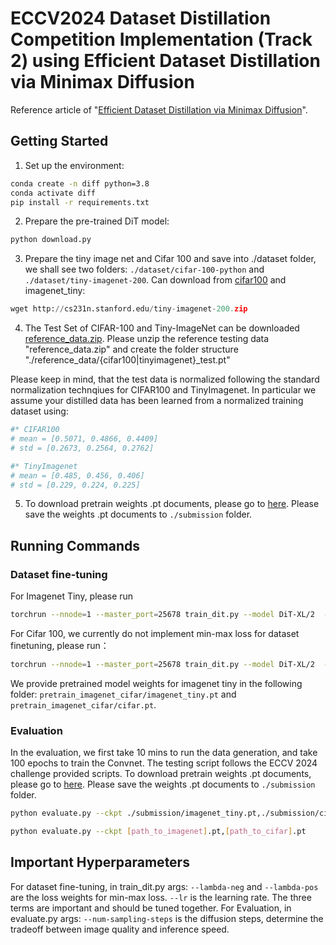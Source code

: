 # ECCV2024 Dataset Distillation Competition Implementation (Track 2) using Efficient Dataset Distillation via Minimax Diffusion

Reference article of "[Efficient Dataset Distillation via Minimax Diffusion](https://arxiv.org/abs/2311.15529)".




## Getting Started


1. Set up the environment:
```bash
conda create -n diff python=3.8
conda activate diff
pip install -r requirements.txt
```

2. Prepare the pre-trained DiT model:
```bash
python download.py
```

3. Prepare the tiny image net and Cifar 100 and save into ./dataset folder, we shall see two folders: `./dataset/cifar-100-python` and `./dataset/tiny-imagenet-200`. Can download from [cifar100](https://www.cs.toronto.edu/~kriz/cifar.html) and imagenet_tiny:

```python
wget http://cs231n.stanford.edu/tiny-imagenet-200.zip
```


4. The Test Set of CIFAR-100 and Tiny-ImageNet can be downloaded [reference_data.zip](https://drive.google.com/file/d/1MZMsEbBHe3gYrq4y4Na3Ogh9sIKecng-/view?usp=drive_link). Please unzip the reference testing data "reference_data.zip" and create the folder structure "./reference_data/{cifar100|tinyimagenet}_test.pt"

Please keep in mind, that the test data is normalized following the standard normalization technqiues for CIFAR100 and TinyImagenet. In particular we assume your distilled data has been learned from a normalized training dataset using:

```python
#* CIFAR100
# mean = [0.5071, 0.4866, 0.4409]
# std = [0.2673, 0.2564, 0.2762]

#* TinyImagenet
# mean = [0.485, 0.456, 0.406]
# std = [0.229, 0.224, 0.225]

```

5. To download pretrain weights .pt documents, please go to [here](https://entuedu-my.sharepoint.com/:f:/g/personal/fanj0019_e_ntu_edu_sg/Es4pJj-0MbRMg-WotePsQP4B5j2nrZazT1rytXvkqZvRZg?e=3NbbWg). Please save the weights .pt documents  to `./submission` folder.

## Running Commands


### Dataset fine-tuning
For Imagenet Tiny, please run
```bash
torchrun --nnode=1 --master_port=25678 train_dit.py --model DiT-XL/2  --data-path dataset/tiny-imagenet-200/train/ --ckpt pretrained_models/DiT-XL-2-256x256.pt --global-batch-size 8 --tag minimax --ckpt-every 12500 --log-every 1250 --epochs 10   --finetune-ipc -1 --results-dir ./logs/run-0 --spec imagenet_tiny --nclass 200 --condense
```
For Cifar 100, we currently do not implement min-max loss for dataset finetuning, please run：
```bash
torchrun --nnode=1 --master_port=25678 train_dit.py --model DiT-XL/2  --data-path dataset/tiny-imagenet-200/train/ --ckpt pretrained_models/DiT-XL-2-256x256.pt --global-batch-size 8 --tag minimax --ckpt-every 6250 --log-every 1250 --epochs 10     --finetune-ipc -1 --results-dir ./logs/run-1 --spec cifar100 --nclass 100
```

We provide pretrained model weights for imagenet tiny in the following folder: `pretrain_imagenet_cifar/imagenet_tiny.pt` and `pretrain_imagenet_cifar/cifar.pt`.

### Evaluation
In the evaluation, we first take 10 mins to run the data generation, and take 100 epochs to train the Convnet. The testing script follows the ECCV 2024 challenge provided scripts. To download pretrain weights .pt documents, please go to [here](https://entuedu-my.sharepoint.com/:f:/g/personal/fanj0019_e_ntu_edu_sg/Es4pJj-0MbRMg-WotePsQP4B5j2nrZazT1rytXvkqZvRZg). Please save the weights .pt documents  to `./submission` folder.

```bash
python evaluate.py --ckpt ./submission/imagenet_tiny.pt,./submission/cifar.pt
```
```bash
python evaluate.py --ckpt [path_to_imagenet].pt,[path_to_cifar].pt
```
## Important Hyperparameters
For dataset fine-tuning, in train_dit.py args: `--lambda-neg` and `--lambda-pos` are the loss weights for min-max loss. `--lr` is the learning rate. The three terms are important and should be tuned together.
For Evaluation, in evaluate.py args: `--num-sampling-steps` is the diffusion steps, determine the tradeoff between image quality and inference speed.


